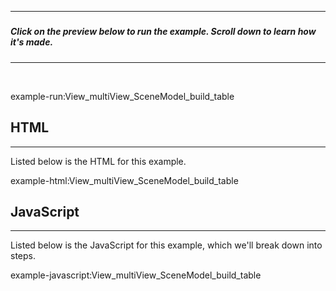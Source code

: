 
---
#####  
##### Click on the preview below to run the example. Scroll down to learn how it's made.
---

<br>

example-run:View_multiView_SceneModel_build_table

## HTML

---

Listed below is the HTML for this example.

example-html:View_multiView_SceneModel_build_table

## JavaScript

---

Listed below is the JavaScript for this example, which we'll break down into steps.

example-javascript:View_multiView_SceneModel_build_table
